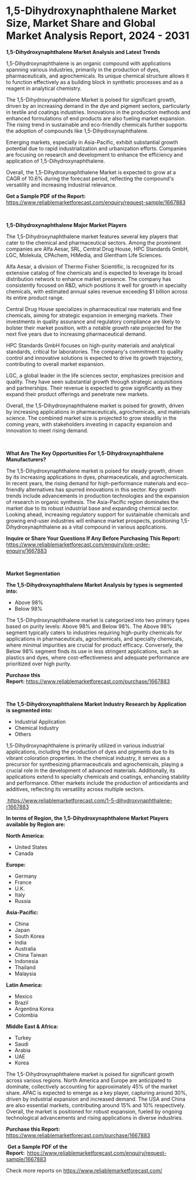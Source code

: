 <p><h1>1,5-Dihydroxynaphthalene Market Size, Market Share and Global Market Analysis Report, 2024 - 2031</h1></p><p><strong>1,5-Dihydroxynaphthalene Market Analysis and Latest Trends</strong></p>
<p><p>1,5-Dihydroxynaphthalene is an organic compound with applications spanning various industries, primarily in the production of dyes, pharmaceuticals, and agrochemicals. Its unique chemical structure allows it to function effectively as a building block in synthetic processes and as a reagent in analytical chemistry.</p><p>The 1,5-Dihydroxynaphthalene Market is poised for significant growth, driven by an increasing demand in the dye and pigment sectors, particularly in textile and coatings industries. Innovations in the production methods and enhanced formulations of end products are also fueling market expansion. The rising trend in sustainable and eco-friendly chemicals further supports the adoption of compounds like 1,5-Dihydroxynaphthalene.</p><p>Emerging markets, especially in Asia-Pacific, exhibit substantial growth potential due to rapid industrialization and urbanization efforts. Companies are focusing on research and development to enhance the efficiency and application of 1,5-Dihydroxynaphthalene.</p><p>Overall, the 1,5-Dihydroxynaphthalene Market is expected to grow at a CAGR of 10.6% during the forecast period, reflecting the compound's versatility and increasing industrial relevance.</p></p>
<p><strong>Get a Sample PDF of the Report:&nbsp;</strong> <a href="https://www.reliablemarketforecast.com/enquiry/request-sample/1667883?utm_campaign=1875&utm_medium=2&utm_source=Github&utm_content=ia&utm_term=27122024&utm_id=15-dihydroxynaphthalene">https://www.reliablemarketforecast.com/enquiry/request-sample/1667883</a></p>
<p>&nbsp;</p>
<p><strong>1,5-Dihydroxynaphthalene Major Market Players</strong></p>
<p><p>The 1,5-Dihydroxynaphthalene market features several key players that cater to the chemical and pharmaceutical sectors. Among the prominent companies are Alfa Aesar, SRL, Central Drug House, HPC Standards GmbH, LGC, Molekula, CPAchem, HiMedia, and Glentham Life Sciences.</p><p>Alfa Aesar, a division of Thermo Fisher Scientific, is recognized for its extensive catalog of fine chemicals and is expected to leverage its broad distribution network to enhance market presence. The company has consistently focused on R&D, which positions it well for growth in specialty chemicals, with estimated annual sales revenue exceeding $1 billion across its entire product range.</p><p>Central Drug House specializes in pharmaceutical raw materials and fine chemicals, aiming for strategic expansion in emerging markets. Their investments in quality assurance and regulatory compliance are likely to bolster their market position, with a notable growth rate projected for the next five years due to increasing pharmaceutical demand.</p><p>HPC Standards GmbH focuses on high-purity materials and analytical standards, critical for laboratories. The company's commitment to quality control and innovative solutions is expected to drive its growth trajectory, contributing to overall market expansion.</p><p>LGC, a global leader in the life sciences sector, emphasizes precision and quality. They have seen substantial growth through strategic acquisitions and partnerships. Their revenue is expected to grow significantly as they expand their product offerings and penetrate new markets.</p><p>Overall, the 1,5-Dihydroxynaphthalene market is poised for growth, driven by increasing applications in pharmaceuticals, agrochemicals, and materials science. The combined market size is projected to grow steadily in the coming years, with stakeholders investing in capacity expansion and innovation to meet rising demand.</p></p>
<p>&nbsp;</p>
<p><strong>What Are The Key Opportunities For 1,5-Dihydroxynaphthalene Manufacturers?</strong></p>
<p><p>The 1,5-Dihydroxynaphthalene market is poised for steady growth, driven by its increasing applications in dyes, pharmaceuticals, and agrochemicals. In recent years, the rising demand for high-performance materials and eco-friendly alternatives has spurred innovations in this sector. Key growth trends include advancements in production technologies and the expansion of research in organic synthesis. The Asia-Pacific region dominates the market due to its robust industrial base and expanding chemical sector. Looking ahead, increasing regulatory support for sustainable chemicals and growing end-user industries will enhance market prospects, positioning 1,5-Dihydroxynaphthalene as a vital compound in various applications.</p></p>
<p><strong>Inquire or Share Your Questions If Any Before Purchasing This Report:</strong> <a href="https://www.reliablemarketforecast.com/enquiry/pre-order-enquiry/1667883?utm_campaign=1875&utm_medium=2&utm_source=Github&utm_content=ia&utm_term=27122024&utm_id=15-dihydroxynaphthalene">https://www.reliablemarketforecast.com/enquiry/pre-order-enquiry/1667883</a></p>
<p>&nbsp;</p>
<p><strong>Market Segmentation</strong></p>
<p><strong>The 1,5-Dihydroxynaphthalene Market Analysis by types is segmented into:</strong></p>
<p><ul><li>Above 98%</li><li>Below 98%</li></ul></p>
<p><p>The 1,5-Dihydroxynaphthalene market is categorized into two primary types based on purity levels: Above 98% and Below 98%. The Above 98% segment typically caters to industries requiring high-purity chemicals for applications in pharmaceuticals, agrochemicals, and specialty chemicals, where minimal impurities are crucial for product efficacy. Conversely, the Below 98% segment finds its use in less stringent applications, such as plastics and dyes, where cost-effectiveness and adequate performance are prioritized over high purity.</p></p>
<p><strong>Purchase this Report:&nbsp;</strong><a href="https://www.reliablemarketforecast.com/purchase/1667883?utm_campaign=1875&utm_medium=2&utm_source=Github&utm_content=ia&utm_term=27122024&utm_id=15-dihydroxynaphthalene">https://www.reliablemarketforecast.com/purchase/1667883</a></p>
<p>&nbsp;</p>
<p><strong>The 1,5-Dihydroxynaphthalene Market Industry Research by Application is segmented into:</strong></p>
<p><ul><li>Industrial Application</li><li>Chemical Industry</li><li>Others</li></ul></p>
<p><p>1,5-Dihydroxynaphthalene is primarily utilized in various industrial applications, including the production of dyes and pigments due to its vibrant coloration properties. In the chemical industry, it serves as a precursor for synthesizing pharmaceuticals and agrochemicals, playing a crucial role in the development of advanced materials. Additionally, its applications extend to specialty chemicals and coatings, enhancing stability and performance. Other markets include the production of antioxidants and additives, reflecting its versatility across multiple sectors.</p></p>
<p><a href="https://www.reliablemarketforecast.com/1-5-dihydroxynaphthalene-r1667883?utm_campaign=1875&utm_medium=2&utm_source=Github&utm_content=ia&utm_term=27122024&utm_id=15-dihydroxynaphthalene">&nbsp;https://www.reliablemarketforecast.com/1-5-dihydroxynaphthalene-r1667883</a></p>
<p><strong>In terms of Region, the 1,5-Dihydroxynaphthalene Market Players available by Region are:</strong></p>
<p>
    <p> <strong> North America: </strong>
        <ul>
            <li>United States</li>
            <li>Canada</li>
        </ul>
        </p> 
    <p> <strong> Europe: </strong>
        <ul>
            <li>Germany</li>
            <li>France</li>
            <li>U.K.</li>
            <li>Italy</li>
            <li>Russia</li>
        </ul>
        </p> 
    <p> <strong> Asia-Pacific: </strong>
        <ul>
            <li>China</li>
            <li>Japan</li>
            <li>South Korea</li>
            <li>India</li>
            <li>Australia</li>
            <li>China Taiwan</li>
            <li>Indonesia</li>
            <li>Thailand</li>
            <li>Malaysia</li>
        </ul>
        </p> 
    <p> <strong> Latin America: </strong>
        <ul>
            <li>Mexico</li>
            <li>Brazil</li>
            <li>Argentina Korea</li>
            <li>Colombia</li>
        </ul>
        </p> 
    <p> <strong> Middle East & Africa: </strong>
        <ul>
            <li>Turkey</li>
            <li>Saudi</li>
            <li>Arabia</li>
            <li>UAE</li>
            <li>Korea</li>
        </ul>
    </p>
    </p>
<p><p>The 1,5-Dihydroxynaphthalene market is poised for significant growth across various regions. North America and Europe are anticipated to dominate, collectively accounting for approximately 45% of the market share. APAC is expected to emerge as a key player, capturing around 30%, driven by industrial expansion and increased demand. The USA and China are also essential markets, contributing around 15% and 10% respectively. Overall, the market is positioned for robust expansion, fueled by ongoing technological advancements and rising applications in diverse industries.</p></p>
<p><strong>Purchase this Report: </strong><a href="https://www.reliablemarketforecast.com/purchase/1667883?utm_campaign=1875&utm_medium=2&utm_source=Github&utm_content=ia&utm_term=27122024&utm_id=15-dihydroxynaphthalene">https://www.reliablemarketforecast.com/purchase/1667883</a></p>
<p>&nbsp;<strong>Get a Sample PDF of the Report:&nbsp;&nbsp;</strong><a href="https://www.reliablemarketforecast.com/enquiry/request-sample/1667883?utm_campaign=1875&utm_medium=2&utm_source=Github&utm_content=ia&utm_term=27122024&utm_id=15-dihydroxynaphthalene">https://www.reliablemarketforecast.com/enquiry/request-sample/1667883</a></p>
<p><strong></strong></p>
<p>Check more reports on <a href="https://www.reliablemarketforecast.com/?utm_campaign=1875&utm_medium=2&utm_source=Github&utm_content=ia&utm_term=27122024&utm_id=15-dihydroxynaphthalene">https://www.reliablemarketforecast.com/</a></p>